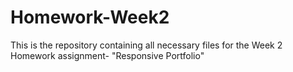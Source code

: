 # Homework-Week2
This is the repository containing all necessary files for the Week 2 Homework assignment- "Responsive Portfolio"
